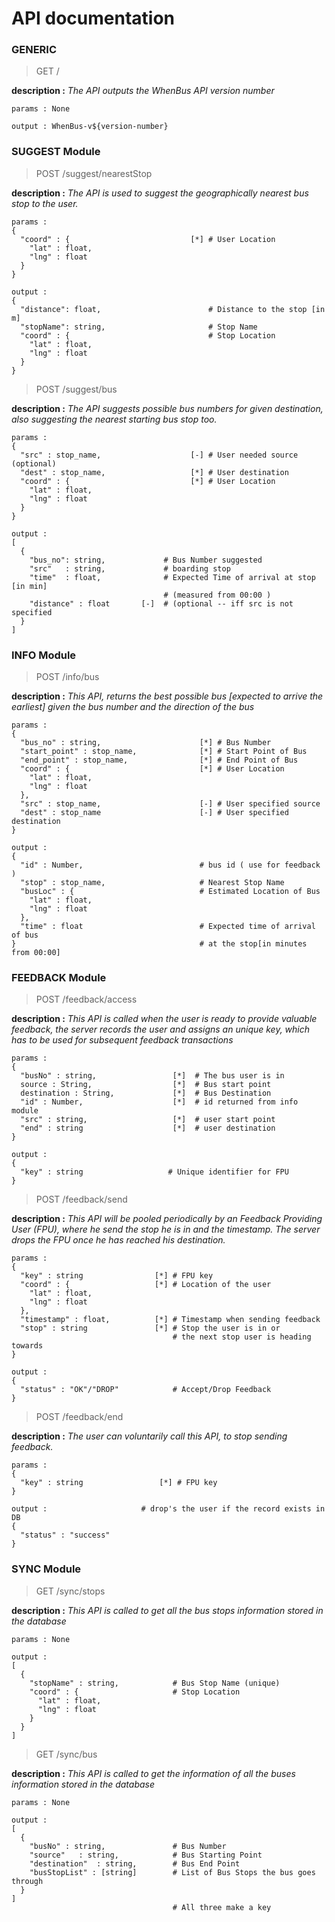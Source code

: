 # API documentation

### GENERIC

> GET /

**description :** *The API outputs the WhenBus API version number*

```
params : None

output : WhenBus-v${version-number}

```

### SUGGEST Module

> POST /suggest/nearestStop

**description :** *The API is used to suggest the geographically nearest
bus stop to the user.*

```
params :
{
  "coord" : {                           [*] # User Location
    "lat" : float,                      
    "lng" : float                       
  }
}

output :
{
  "distance": float,                        # Distance to the stop [in m]
  "stopName": string,                       # Stop Name
  "coord" : {                               # Stop Location
    "lat" : float,
    "lng" : float
  }
}

```

> POST /suggest/bus

**description :** *The API suggests possible bus numbers for given destination,
also suggesting the nearest starting bus stop too.*

```
params :
{
  "src" : stop_name,                    [-] # User needed source (optional)
  "dest" : stop_name,                   [*] # User destination
  "coord" : {                           [*] # User Location
    "lat" : float,
    "lng" : float
  }
}

output :
[
  {
    "bus_no": string,             # Bus Number suggested
    "src"   : string,             # boarding stop
    "time"  : float,              # Expected Time of arrival at stop [in min]
                                  # (measured from 00:00 )
    "distance" : float       [-]  # (optional -- iff src is not specified
  }                                             
]

```

### INFO Module

> POST /info/bus

**description :** *This API, returns the best possible bus [expected to arrive
the earliest] given the bus number and the direction of the bus*

```
params :
{
  "bus_no" : string,                      [*] # Bus Number
  "start_point" : stop_name,              [*] # Start Point of Bus
  "end_point" : stop_name,                [*] # End Point of Bus
  "coord" : {                             [*] # User Location
    "lat" : float,
    "lng" : float
  },
  "src" : stop_name,                      [-] # User specified source
  "dest" : stop_name                      [-] # User specified destination
}

output :
{
  "id" : Number,                          # bus id ( use for feedback )
  "stop" : stop_name,                     # Nearest Stop Name   
  "busLoc" : {                            # Estimated Location of Bus
    "lat" : float,  
    "lng" : float
  },
  "time" : float                          # Expected time of arrival of bus
}                                         # at the stop[in minutes from 00:00]

```

### FEEDBACK Module

> POST /feedback/access

**description :** *This API is called when the user is ready to provide
valuable feedback, the server records the user and assigns an unique key, which
has to be used for subsequent feedback transactions*

```
params :
{
  "busNo" : string,                 [*]  # The bus user is in
  source : String,                  [*]  # Bus start point
  destination : String,             [*]  # Bus Destination
  "id" : Number,                    [*]  # id returned from info module
  "src" : string,                   [*]  # user start point
  "end" : string                    [*]  # user destination
}

output :
{
  "key" : string                   # Unique identifier for FPU
}
```

> POST /feedback/send

**description :** *This API will be pooled periodically by an Feedback Providing
User (FPU), where he send the stop he is in and the timestamp. The server drops the
FPU once he has reached his destination.*

```
params :
{
  "key" : string                [*] # FPU key
  "coord" : {                   [*] # Location of the user
    "lat" : float,
    "lng" : float
  },
  "timestamp" : float,          [*] # Timestamp when sending feedback
  "stop" : string               [*] # Stop the user is in or
                                    # the next stop user is heading towards
}

output :
{
  "status" : "OK"/"DROP"            # Accept/Drop Feedback
}
```
> POST /feedback/end

**description :** *The user can voluntarily call this API, to stop sending
feedback.*

```
params :
{
  "key" : string                 [*] # FPU key
}

output :                     # drop's the user if the record exists in DB
{
  "status" : "success"
}
```
### SYNC Module

> GET /sync/stops

**description :** *This API is called to get all the bus stops information
stored in the database*

```
params : None

output :
[
  {
    "stopName" : string,            # Bus Stop Name (unique)
    "coord" : {                     # Stop Location
      "lat" : float,
      "lng" : float
    }
  }
]

```

> GET /sync/bus

**description :** *This API is called to get the information of all the buses
information stored in the database*

```
params : None

output :
[
  {
    "busNo" : string,               # Bus Number
    "source"   : string,            # Bus Starting Point
    "destination"  : string,        # Bus End Point
    "busStopList" : [string]        # List of Bus Stops the bus goes through
  }
]
                                    # All three make a key
```
